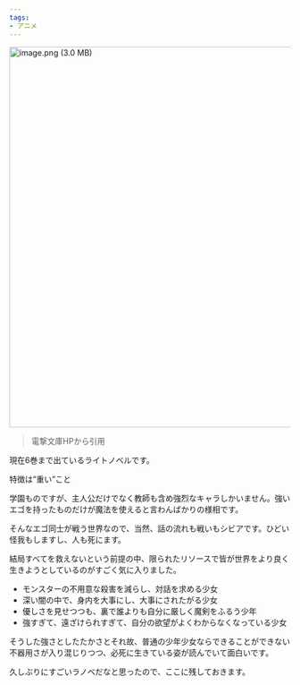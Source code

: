 ```yaml
---
tags:
- アニメ
---
```



<img width="680" alt="image.png (3.0 MB)" src="https://img.esa.io/uploads/production/attachments/7890/2020/12/31/29770/649e9136-71ca-4613-9a32-426149aabe9d.png">

> 電撃文庫HPから引用


現在6巻まで出ているライトノベルです。

特徴は”重い”こと


学園ものですが、主人公だけでなく教師も含め強烈なキャラしかいません。強いエゴを持ったものだけが魔法を使えると言わんばかりの様相です。

そんなエゴ同士が戦う世界なので、当然、話の流れも戦いもシビアです。ひどい怪我もしますし、人も死にます。

結局すべてを救えないという前提の中、限られたリソースで皆が世界をより良く生きようとしているのがすごく気に入りました。


- モンスターの不用意な殺害を減らし、対話を求める少女
- 深い闇の中で、身内を大事にし、大事にされたがる少女
- 優しさを見せつつも、裏で誰よりも自分に厳しく魔剣をふるう少年
- 強すぎて、遠ざけられすぎて、自分の欲望がよくわからなくなっている少女

そうした強さとしたたかさとそれ故、普通の少年少女ならできることができない不器用さが入り混じりつつ、必死に生きている姿が読んでいて面白いです。


久しぶりにすごいラノベだなと思ったので、ここに残しておきます。